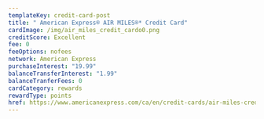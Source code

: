 ```yaml
---
templateKey: credit-card-post
title: " American Express® AIR MILES®* Credit Card"
cardImage: /img/air_miles_credit_cardo0.png
creditScore: Excellent
fee: 0
feeOptions: nofees
network: American Express
purchaseInterest: "19.99"
balanceTransferInterest: "1.99"
balanceTranferFees: 0
cardCategory: rewards
rewardType: points
href: https://www.americanexpress.com/ca/en/credit-cards/air-miles-credit-card/?linknav=ca-en-amex-cardshop-allcards-learn-americanExpressAIRMILESCreditCard&cpid=100186460
---
```

